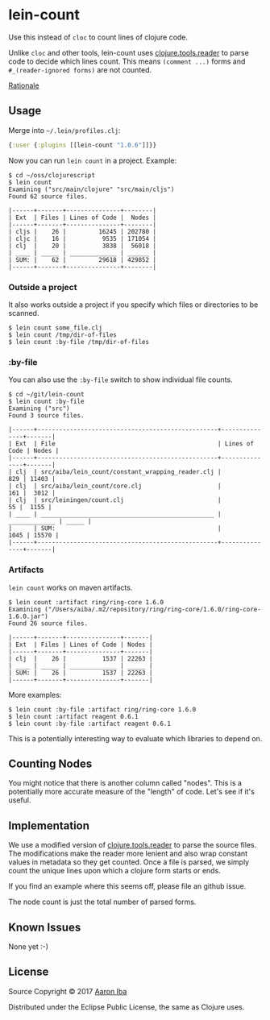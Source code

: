 # lein-count

Use this instead of `cloc` to count lines of clojure code.

Unlike `cloc` and other tools, lein-count uses [clojure.tools.reader][ctr] to parse
code to decide which lines count. This means `(comment ...)` forms and
`#_(reader-ignored forms)` are not counted.

[Rationale](http://aaroniba.net/counting-clojure-code)

[ctr]: https://github.com/clojure/tools.reader

## Usage

Merge into `~/.lein/profiles.clj`:

```clojure
{:user {:plugins [[lein-count "1.0.6"]]}}
```

Now you can run `lein count` in a project.  Example:

```
$ cd ~/oss/clojurescript
$ lein count
Examining ("src/main/clojure" "src/main/cljs")
Found 62 source files.

|------+-------+---------------+--------|
| Ext  | Files | Lines of Code |  Nodes |
|------+-------+---------------+--------|
| cljs |    26 |         16245 | 202780 |
| cljc |    16 |          9535 | 171054 |
| clj  |    20 |          3838 |  56018 |
| ____ | _____ | _____________ | ______ |
| SUM: |    62 |         29618 | 429852 |
|------+-------+---------------+--------|
```

### Outside a project

It also works outside a project if you specify which files or directories to be scanned.

```
$ lein count some_file.clj
$ lein count /tmp/dir-of-files
$ lein count :by-file /tmp/dir-of-files
```

### :by-file

You can also use the `:by-file` switch to show individual file counts.

```
$ cd ~/git/lein-count
$ lein count :by-file
Examining ("src")
Found 3 source files.

|------+--------------------------------------------------+---------------+-------|
| Ext  | File                                             | Lines of Code | Nodes |
|------+--------------------------------------------------+---------------+-------|
| clj  | src/aiba/lein_count/constant_wrapping_reader.clj |           829 | 11403 |
| clj  | src/aiba/lein_count/core.clj                     |           161 |  3012 |
| clj  | src/leiningen/count.clj                          |            55 |  1155 |
| ____ | ________________________________________________ | _____________ | _____ |
|      | SUM:                                             |          1045 | 15570 |
|------+--------------------------------------------------+---------------+-------|
```

### Artifacts

`lein count` works on maven artifacts.

```
$ lein count :artifact ring/ring-core 1.6.0
Examining ("/Users/aiba/.m2/repository/ring/ring-core/1.6.0/ring-core-1.6.0.jar")
Found 26 source files.

|------+-------+---------------+-------|
| Ext  | Files | Lines of Code | Nodes |
|------+-------+---------------+-------|
| clj  |    26 |          1537 | 22263 |
| ____ | _____ | _____________ | _____ |
| SUM: |    26 |          1537 | 22263 |
|------+-------+---------------+-------|
```

More examples:

```
$ lein count :by-file :artifact ring/ring-core 1.6.0
$ lein count :artifact reagent 0.6.1
$ lein count :by-file :artifact reagent 0.6.1
```

This is a potentially interesting way to evaluate which libraries to depend on.

## Counting Nodes

You might notice that there is another column called "nodes".  This is a potentially more accurate measure of the "length" of code.  Let's see if it's useful.

## Implementation

We use a modified version of [clojure.tools.reader][ctr] to parse the source files.  The modifications make the reader more lenient and also wrap constant values in metadata so they get counted.  Once a file is parsed, we simply count the unique lines upon which a clojure form starts or ends.

If you find an example where this seems off, please file an github issue.

The node count is just the total number of parsed forms.

## Known Issues

None yet :-)

## License

Source Copyright © 2017 [Aaron Iba](http://aaroniba.net/)

Distributed under the Eclipse Public License, the same as Clojure uses.
